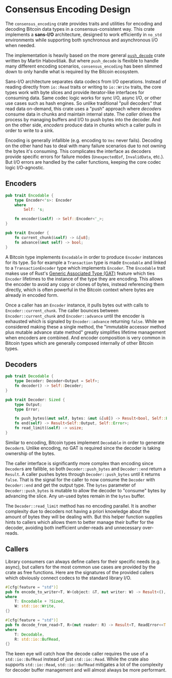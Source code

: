 # Consensus Encoding Design

The `consensus_encoding` crate provides traits and utilities for encoding and decoding Bitcoin data types in a consensus-consistent way. This crate implements a **sans-I/O** architecture, designed to work efficiently in `no_std` environments while supporting both synchronous and asynchronous I/O when needed.

The implementation is heavily based on the more general [`push_decode`] crate written by Martin Habovštiak. But where `push_decode` is flexible to handle many different encoding scenarios, `consensus_encoding` has been slimmed down to only handle what is required by the Bitcoin ecosystem.

Sans-I/O architecture separates data codecs from I/O operations. Instead of reading directly from `io::Read` traits or writing to `io::Write` traits, the core types work with byte slices and provide iterator-like interfaces for consuming data. Same codec logic works for sync I/O, async I/O, or other use cases such as hash engines. So unlike traditional "pull decoders" that read data on-demand, this crate uses a "push" approach where *decoders* consume data in chunks and maintain internal state. The *caller* drives the process by managing buffers and I/O to push bytes into the decoder. And on the other side, *encoders* produce data in chunks which a caller pulls in order to write to a sink.

Encoding is generally infallible (e.g. encoding to `Vec` never fails). Decoding on the other hand has to deal with many failure scenarios due to not owning the bytes it's consuming. This complicates the interface as decoders provide specific errors for failure modes (`UnexpectedEof`, `InvalidData`, etc.). But I/O errors are handled by the caller functions, keeping the core codec logic I/O-agnostic.

## Encoders

```rust
pub trait Encodable {
    type Encoder<'s>: Encoder
    where
        Self: 's;

    fn encoder(&self) -> Self::Encoder<'_>;
}

pub trait Encoder {
    fn current_chunk(&self) -> &[u8];
    fn advance(&mut self) -> bool;
}
```

A Bitcoin type implements `Encodable` in order to produce `Encoder` instances for its type. So for example a `Transaction` type is made `Encodable` and linked to a `TransactionEncoder` type which implements `Encoder`. The `Encodable` trait makes use of Rust's [Generic Associated Type (GAT)] feature which ties `Encoder` lifetimes to the instance of the type they are encoding. This allows the encoder to avoid any copy or clones of bytes, instead referencing them directly, which is often powerful in the Bitcoin context where bytes are already in encoded form.

Once a caller has an `Encoder` instance, it pulls bytes out with calls to `Encoder::current_chunk`. The caller bounces between `Encoder::current_chunk` and `Encoder::advance` until the encoder is exhausted which is signaled by `Encoder::advance` returning `false`. While we considered making these a single method, the "immutable accessor method plus mutable advance state method" greatly simplifies lifetime management when encoders are combined. And encoder composition is very common in Bitcoin types which are generally composed internally of other Bitcoin types. 

## Decoders

```rust
pub trait Decodable {
    type Decoder: Decoder<Output = Self>;
    fn decoder() -> Self::Decoder;
}

pub trait Decoder: Sized {
    type Output;
    type Error;

    fn push_bytes(&mut self, bytes: &mut &[u8]) -> Result<bool, Self::Error>;
    fn end(self) -> Result<Self::Output, Self::Error>;
    fn read_limit(&self) -> usize;
}
```

Similar to encoding, Bitcoin types implement `Decodable` in order to generate `Decoder`s. Unlike encoding, no GAT is required since the decoder is taking ownership of the bytes.

The caller interface is significantly more complex than encoding since `Decoder`s are fallible, so both `Decoder::push_bytes` and `Decoder::end` return a `Result`. A caller pushes bytes through `Decoder::push_bytes` until it returns `false`. That is the signal for the caller to now consume the `Decoder` with `Decoder::end` and get the output type. The `bytes` parameter of `Decoder::push_bytes` is mutable to allow the decoder to "consume" bytes by advancing the slice. Any un-used bytes remain in the `bytes` buffer.

The `Decoder::read_limit` method has no encoding parallel. It is another complexity due to decoders not having a priori knowledge about the amount of bytes they will be dealing with. But this helper function supplies hints to callers which allows them to better manage their buffer for the decoder, avoiding both inefficient under-reads and unnecessary over-reads.

## Callers

Library consumers can always define callers for their specific needs (e.g. async), but callers for the most common use cases are provided by the crate as free functions. Here are the signatures of the provided callers which obviously connect codecs to the standard library I/O.

```rust
#[cfg(feature = "std")]
pub fn encode_to_writer<T, W>(object: &T, mut writer: W) -> Result<(), std::io::Error>
where
    T: Encodable + ?Sized,
    W: std::io::Write,
{}

#[cfg(feature = "std")]
pub fn decode_from_read<T, R>(mut reader: R) -> Result<T, ReadError<<T::Decoder as Decoder>::Error>>
where
    T: Decodable,
    R: std::io::BufRead,
{}
```

The keen eye will catch how the decode caller requires the use of a `std::io::BufRead` instead of just `std::io::Read`. While the crate also supports `std::io::Read`, `std::io::BufRead` mitigates a lot of the complexity for decoder buffer management and will almost always be more performant.

[`push_decode`]: <https://github.com/Kixunil/push_decode>
[Generic Associated Type (GAT)]: <https://blog.rust-lang.org/2022/10/28/gats-stabilization/>
